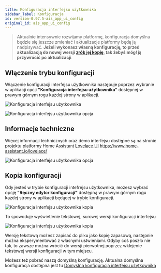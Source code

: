 ```yaml
---
title: Konfiguracja interfejsu użytkownika
sidebar_label: Konfiguracja
id: version-0.97.5-ais_app_ui_config
original_id: ais_app_ui_config
---
```



> Aktualnie intensywnie rozwijamy platformę, konfiguracja domyślna będzie się jeszcze zmieniać i aktualizacje platformy będą ją nadpisywać. **Jeżeli wykonasz własną konfigurację, to przed aktualizacją do nowej wersji [zrób jej kopię](#kopia-konfiguracji), tak żebyś mógł ją przywrócić po aktualizacji**. 

## Włączenie trybu konfiguracji
Włączenie konfiguracji interfejsu użytkownika następuje poprzez wybranie w aplikacji opcji **"Konfiguracja interfejsu użytkownika"** dostępnej w prawym górnym rogu każdej strony w aplikacji.

![Konfiguracja interfejsu użytkownika](/AIS-docs/img/en/frontend/lovelace-ui-conf1.png)


![Konfiguracja interfejsu użytkownika opcja](/AIS-docs/img/en/frontend/frontend-card-edit-1.png)


## Informacje techniczne
Więcej informacji technicznych oraz demo interfejsu dostępne są na stronie projektu platformy Home Assistant [Lovelace UI](https://www.home-assistant.io/lovelace/) https://www.home-assistant.io/lovelace/


![Konfiguracja interfejsu użytkownika opcja](/AIS-docs/img/en/frontend/frontend-cards-ui-config-on.png)

## Kopia konfiguracji

Gdy jesteś w trybie konfiguracji intefrejsu użytkownika, możesz wybrać opcję **"Ręczny edytor konfiguracji"** dostępną w prawym górnym rogu każdej strony w aplikacji będącej w trybie konfiguracji.

![Konfiguracja interfejsu użytkownika kopia](/AIS-docs/img/en/frontend/lovelace-ui-conf-raw.png)


To spowoduje wyświetlenie tekstowej, surowej wersji konfiguracji interfejsu

![Konfiguracja interfejsu użytkownika kopia](/AIS-docs/img/en/frontend/lovelace-ui-conf-raw-save.png)

Wersję tekstową możesz zapisać do pliku jako kopię zapasową, następnie można eksperymentować z własnymi ustwieniami. Gdyby coś poszło nie tak, to zawsze można wrócić do wersji pierwotnej poprzez wklejenie tekstowej wersji konfiguracji w tym miejscu.

Moźesz też pobrać naszą domyślną konfigurację.
Aktualna domyślna konfiguracja dostępna jest tu [Domyślna konfiguracja interfejsu użytkownika](https://raw.githubusercontent.com/sviete/AIS-utils/master/patches/scripts/lovelace) 

